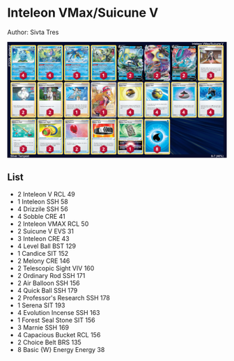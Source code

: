 # Inteleon VMax/Suicune V

Author: Sivta Tres

![decklist](../../!Images/Standard/2SWSH-SIT/Inteleon-Suicune.PNG)

## List
* 2 Inteleon V RCL 49
* 1 Inteleon SSH 58
* 4 Drizzile SSH 56
* 4 Sobble CRE 41
* 2 Inteleon VMAX RCL 50
* 2 Suicune V EVS 31
* 3 Inteleon CRE 43
* 4 Level Ball BST 129
* 1 Candice SIT 152
* 2 Melony CRE 146
* 2 Telescopic Sight VIV 160
* 2 Ordinary Rod SSH 171
* 2 Air Balloon SSH 156
* 4 Quick Ball SSH 179
* 2 Professor's Research SSH 178
* 1 Serena SIT 193
* 4 Evolution Incense SSH 163
* 1 Forest Seal Stone SIT 156
* 3 Marnie SSH 169
* 4 Capacious Bucket RCL 156
* 2 Choice Belt BRS 135
* 8 Basic {W} Energy Energy 38
